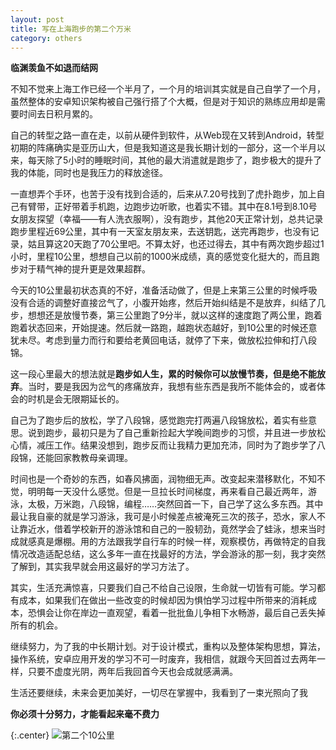```yaml
---
layout: post
title: 写在上海跑步的第二个万米
category: others
---
```


**临渊羡鱼不如退而结网**

不知不觉来上海工作已经一个半月了，一个月的培训其实就是自己自学了一个月，虽然整体的安卓知识架构被自己强行搭了个大概，但是对于知识的熟练应用却是需要时间去日积月累的。

自己的转型之路一直在走，以前从硬件到软件，从Web现在又转到Android，转型初期的阵痛确实是亚历山大，但是我知道这是我长期计划的一部分，这一个半月以来，每天除了5小时的睡眠时间，其他的最大消遣就是跑步了，跑步极大的提升了我的体能，同时也是我压力的释放途径。

一直想弄个手环，也苦于没有找到合适的，后来从7.20号找到了虎扑跑步，加上自己有臂带，正好带着手机跑，边跑步边听歌，也着实不错。其中在8.1号到8.10号女朋友探望（幸福——有人洗衣服啊），没有跑步，其他20天正常计划，总共记录跑步里程近69公里，其中有一天室友朋友来，去送钥匙，送完再跑步，也没有记录，姑且算这20天跑了70公里吧。不算太好，也还过得去，其中有两次跑步超过1小时，里程10公里，想想自己以前的1000米成绩，真的感觉变化挺大的，而且跑步对于精气神的提升更是效果超群。

今天的10公里最初状态真的不好，准备活动做了，但是上来第三公里的时候呼吸没有合适的调整好直接岔气了，小腹开始疼，然后开始纠结是不是放弃，纠结了几步，想想还是放慢节奏，第三公里跑了9分半，就以这样的速度跑了两公里，跑着跑着状态回来，开始提速。然后就一路跑，越跑状态越好，到10公里的时候还意犹未尽。考虑到量力而行和要给老黄回电话，就停了下来，做放松拉伸和打八段锦。

这一段心里最大的想法就是**跑步如人生，累的时候你可以放慢节奏，但是绝不能放弃**。当时，要是我因为岔气的疼痛放弃，我想有些东西是我所不能体会的，或者体会的时机是会无限期延长的。

自己为了跑步后的放松，学了八段锦，感觉跑完打两遍八段锦放松，着实有些意思。说到跑步，最初只是为了自己重新捡起大学晚间跑步的习惯，并且进一步放松心情，减压工作。结果没想到，跑步反而让我精力更加充沛，同时为了跑步学了八段锦，还能回家教教母亲调理。

时间也是一个奇妙的东西，如春风拂面，润物细无声。改变起来潜移默化，不知不觉，明明每一天没什么感觉。但是一旦拉长时间梯度，再来看自己最近两年，游泳，太极，万米跑，八段锦，编程……突然回首一下，自己学了这么多东西。其中最让我自豪的就是学习游泳，我可是小时候差点被淹死三次的孩子，恐水，家人不让靠近水，借着学校新开的游泳馆和自己的一股韧劲，竟然学会了蛙泳，想来当时成就感真是爆棚。用的方法跟我学自行车的时候一样，观察模仿，再做特定的自我情况改造适配总结，这么多年一直在找最好的方法，学会游泳的那一刻，我才突然了解到，其实我早就会用这最好的学习方法了。

其实，生活充满惊喜，只要我们自己不给自己设限，生命就一切皆有可能。学习都有成本，如果我们在做出一些改变的时候却因为惧怕学习过程中所带来的消耗成本，恐惧会让你在岸边一直观望，看着一批批鱼儿争相下水畅游，最后自己丢失掉所有的机会。

继续努力，为了我的中长期计划。对于设计模式，重构以及整体架构思想，算法，操作系统，安卓应用开发的学习不可一时废弃，我相信，就跟今天回首过去两年一样，只要不虚度光阴，两年后我回首今天也会成就感满满。

生活还要继续，未来会更加美好，一切尽在掌握中，我看到了一束光照向了我

**你必须十分努力，才能看起来毫不费力**


{:.center}
![第二个10公里](http://img.oncelee.com/assets/img/20150822/Screenshot_2015-08-23-00-35-08.png)
